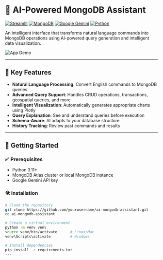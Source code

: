 # 🤖 AI-Powered MongoDB Assistant

[![Streamlit](https://img.shields.io/badge/Streamlit-FF4B4B?logo=streamlit&logoColor=white)](https://streamlit.io)
[![MongoDB](https://img.shields.io/badge/MongoDB-47A248?logo=mongodb&logoColor=white)](https://www.mongodb.com)
[![Google Gemini](https://img.shields.io/badge/Google%2520Gemini-4285F4?logo=google&logoColor=white)](https://deepmind.google/technologies/gemini/)
[![Python](https://img.shields.io/badge/Python-3.11+-3776AB?logo=python&logoColor=white)](https://www.python.org/)

An intelligent interface that transforms natural language commands into MongoDB operations using AI-powered query generation and intelligent data visualization.

![App Demo](https://img.youtube.com/vi/DEMO_VIDEO_ID/0.jpg)

---

## 🌟 Key Features

- **Natural Language Processing**: Convert English commands to MongoDB queries  
- **Advanced Query Support**: Handles CRUD operations, transactions, geospatial queries, and more  
- **Intelligent Visualization**: Automatically generates appropriate charts using Plotly  
- **Query Explanation**: See and understand queries before execution  
- **Schema-Aware**: AI adapts to your database structure  
- **History Tracking**: Review past commands and results

---

## 🚀 Getting Started

### ✅ Prerequisites

- Python 3.11+
- MongoDB Atlas cluster or local MongoDB instance
- Google Gemini API key

### 🛠️ Installation

```bash
# Clone the repository
git clone https://github.com/yourusername/ai-mongodb-assistant.git
cd ai-mongodb-assistant

# Create a virtual environment
python -m venv venv
source venv/bin/activate      # Linux/Mac
venv\Scripts\activate         # Windows

# Install dependencies
pip install -r requirements.txt
---
